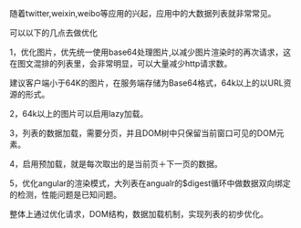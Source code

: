 随着twitter,weixin,weibo等应用的兴起，应用中的大数据列表就非常常见。

可以以下的几点去做优化

1，优化图片，优先统一使用base64处理图片,以减少图片渲染时的再次请求，这在图文混排的列表里，会非常明显，可以大量减少http请求数。

建议客户端小于64K的图片，在服务端存储为Base64格式，64k以上的以URL资源的形式。


2，64k以上的图片可以启用lazy加载。


3，列表的数据加载，需要分页，并且DOM树中只保留当前窗口可见的DOM元素。

4，启用预加载，就是每次取出的是当前页＋下一页的数据。

5，优化angular的渲染模式，大列表在angualr的$digest循环中做数据双向绑定的检测，性能问题是已知问题。

整体上通过优化请求，DOM结构，数据加载机制，实现列表的初步优化。


